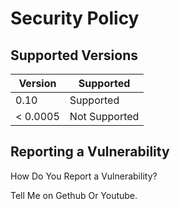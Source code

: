 # Security Policy

## Supported Versions

| Version  | Supported          |
| -------  | ------------------ |
|   0.10     |   Supported | 
| < 0.0005 | Not Supported      |

## Reporting a Vulnerability 

How Do You Report a Vulnerability?

Tell Me on Gethub Or Youtube.


